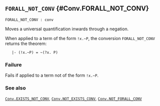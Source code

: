 ## `FORALL_NOT_CONV` {#Conv.FORALL_NOT_CONV}


```
FORALL_NOT_CONV : conv
```



Moves a universal quantification inwards through a negation.


When applied to a term of the form `!x.~P`, the conversion `FORALL_NOT_CONV`
returns the theorem:
    
       |- (!x.~P) = ~(?x. P)
    



### Failure

Fails if applied to a term not of the form `!x.~P`.

### See also

[`Conv.EXISTS_NOT_CONV`](#Conv.EXISTS_NOT_CONV), [`Conv.NOT_EXISTS_CONV`](#Conv.NOT_EXISTS_CONV), [`Conv.NOT_FORALL_CONV`](#Conv.NOT_FORALL_CONV)

